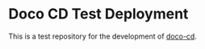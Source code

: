 # Doco CD Test Deployment

This is a test repository for the development of [doco-cd](https://github.com/kimdre/doco-cd).
